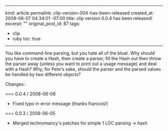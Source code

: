 ----- 
kind: article
permalink: clip-version-004-has-been-released
created_at: 2008-06-07 04:34:01 -07:00
title: clip version 0.0.4 has been released!
excerpt: ""
original_post_id: 87
tags: 
- clip
- ruby
toc: true
-----
You like command-line parsing, but you hate all of the bloat. Why
should you have to create a Hash, then create a parser, fill the Hash
out then throw the parser away (unless you want to print out a usage
message) and deal with a Hash? Why, for Pete's sake, should the parser
and the parsed values be handled by two different objects?

Changes:

=== 0.0.4 / 2008-06-06

* Fixed typo in error message (thanks francois!)

=== 0.0.3 / 2008-06-05

* Merged technomancy's patches for simple 1 LOC parsing -> hash
